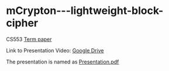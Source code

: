 # mCrypton---lightweight-block-cipher
CS553 [Term paper](https://github.com/Manohar-Sai/mCrypton---lightweight-block-cipher/blob/main/termPaper.pdf)
  

Link to Presentation Video: [Google Drive](https://drive.google.com/file/d/1zfci446CoVTG95WIZlKHPipg5tJF5vOF/view?usp=sharing)

The presentation is named as [Presentation.pdf](https://github.com/Manohar-Sai/mCrypton---lightweight-block-cipher/blob/main/Presentation.pdf)
